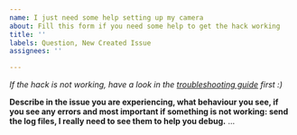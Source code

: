 ```yaml
---
name: I just need some help setting up my camera
about: Fill this form if you need some help to get the hack working
title: ''
labels: Question, New Created Issue
assignees: ''

---
```


*If the hack is not working, have a look in the [troubleshooting guide](https://github.com/fliphess/chuangmi-720p-hack/wiki/Troubleshooting) first :)*

**Describe in the issue you are experiencing, what behaviour you see, if you see any errors and most important if something is not working: send the log files, I really need to see them to help you debug.**
...
